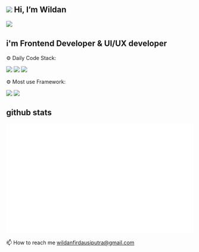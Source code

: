 ## <img width="70" src="https://media.giphy.com/media/MksyvqJEf8yPK/giphy.gif"> Hi, I’m Wildan 
<img width="100" src="https://media.giphy.com/media/S9WU2zzDE0LdFJKg9q/giphy.gif">

## i'm Frontend Developer & UI/UX developer

⚙️ Daily Code Stack:

<img width="30" src="https://cdn.iconscout.com/icon/free/png-64/php-27-226042.png"> <img width="30" src="https://cdn.iconscout.com/icon/free/png-64/js-45-458325.png">
<img width="30" src="https://cdn.iconscout.com/icon/free/png-64/html-2752158-2284975.png">

⚙️ Most use Framework:

<img width="30" src="https://cdn.iconscout.com/icon/free/png-64/flutter-2038877-1720090.png"> <img width="30" src="https://cdn.iconscout.com/icon/free/png-64/laravel-226015.png">


## github stats
![](https://github.com/WildanFp/github-stats-1/blob/master/generated/languages.svg)

📫 How to reach me wildanfirdausiputra@gmail.com
<!---
WildanFp/WildanFp is a ✨ special ✨ repository because its `README.md` (this file) appears on your GitHub profile.
You can click the Preview link to take a look at your changes.
--->



